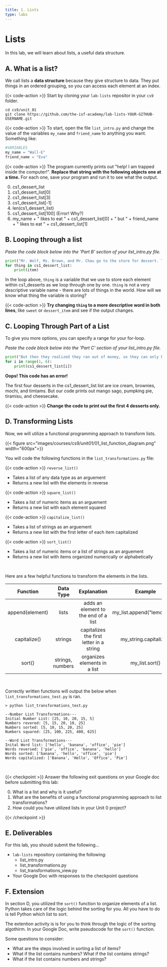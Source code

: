 ```yaml
---
title: 1. Lists
type: labs
---
```


# Lists
In this lab, we will learn about lists, a useful data structure. 

## A. What is a list?

We call lists a **data structure** because they give structure to data. They put things in an ordered grouping, so you can access each element at an index. 


{{< code-action >}} Start by cloning your `lab-lists` repositor in your `cs9` folder. 
```shell
cd cs9/unit_01
git clone https://github.com/the-isf-academy/lab-lists-YOUR-GITHUB-USERNAME.git
```


{{< code-action >}} To start, open the file `list_intro.py` and change the value of the variables `my_name` and `friend_name` to anything you want. Something like:

```python
#VARIABLES
my_name = "Wall-E"
friend_name = "Eva"
```

{{< code-action >}} The program currently prints out "help! I am trapped inside the computer!". **Replace that string with the following objects one at a time.** For each one, save your program and run it to see what the output.

0. cs1_dessert_list
0. cs1_dessert_list[0]
0. cs1_dessert_list[3]
0. cs1_dessert_list[-1]
0. len(cs1_dessert_list)
0. cs1_dessert_list[100] (Error! Why?)
0. my_name + " likes to eat " + cs1_dessert_list[0] + " but " + friend_name + " likes to eat " + cs1_dessert_list[1]


## B. Looping through a list

*Paste the code block below into the 'Part B' section of your list_intro.py file.*

```python
print("Mr. Wolf, Ms. Brown, and Mr. Chau go to the store for dessert. They decide to buy...")
for thing in cs1_dessert_list:
    print(item)
```

In the loop above, `thing` is a variable that we use to store each element within cs1_desserts as we loop through one by one. `thing` is not a very descriptive variable name - there are lots of things in the world. How will we know what thing the variable is storing?

{{< code-action >}} **Try changing `thing` to a more descriptive word in both lines**, like `sweet` or `dessert_item` and see if the output changes.


## C. Looping Through Part of a List 
To give you more options, you can specify a range for your for-loop.

*Paste the code block below into the 'Part C' section of your list_intro.py file.*


```python
print("But then they realized they ran out of money, so they can only buy 4 desserts. They decide to buy...")
for i in range(1, 6):
    print(cs1_dessert_list[i])
```

**Oops! This code has an error!**

The first four desserts in the cs1_dessert_list list are ice cream, brownies, mochi, and timtams.
But our code prints out mango sago, pumpking pie, tiramisu, and cheesecake. 

{{< code-action >}} **Change the code to print out the first 4 desserts only.**



## D. Transforming Lists 

Now, we will utilize a functional programming approach to transform lists. 

{{< figure src="images/courses/cs9/unit01/01_list_function_diagram.png" width="600px">}}


You will code the following functions in the `list_transformations.py` file:

{{< code-action >}} `reverse_list()` 
- Takes a list of any data type as an arguement 
- Returns a new list with the elements in reverse

{{< code-action >}} `square_list()` 
- Takes a list of numeric items as an arguement
- Returns a new list with each element squared

{{< code-action >}} `capitalize_list()` 
- Takes a list of strings as an arguement
- Returns a new list with the first letter of each item capitalized

{{< code-action >}} `sort_list()` 
- Takes a list of numeric items or a list of strings as an arguement
- Returns a new list with items organized numerically or alphabetically 

<br>

Here are a few helpful functions to transform the elements in the lists. 

| Function  | Data Type  | Explanation  |  Example |
|:-:|:-:|:-:|:-:|
| append(element)  | lists  | adds an element to the end of a list  |  my_list.append("lemonade") |
| capitalize()  | strings  | capitalizes the first letter in a string | my_string.capitalize()  |
| sort()  | strings, numbers  | organizes elements in a list | my_list.sort()  |

<br>

Correctly written functions will output the below when `list_transformations_test.py` is ran.

```shell 
> python list_transformations_test.py

--Number List Transformations---
Initial Number List: [25, 10, 20, 15, 5]
Numbers revered: [5, 15, 20, 10, 25]
Numbers sorted: [5, 10, 15, 20, 25]
Numbers squared: [25, 100, 225, 400, 625] 

--Word List Transformations---
Inital Word list: ['hello', 'banana', 'office', 'pie']
Words reversed: ['pie', 'office', 'banana', 'hello']
Words sorted: ['banana', 'hello', 'office', 'pie']
Words capitalized: ['Banana', 'Hello', 'Office', 'Pie']
```

<br>




{{< checkpoint >}}
Answer the following exit questions on your Google doc before submitting this lab:

0. What is a list and why is it useful? 
0. What are the benefits of using a functional programming approach to list transformations?
0. How could you have utilized lists in your Unit 0 project?


{{< /checkpoint >}}

## E. Deliverables
For this lab, you should submit the following...

- `lab-lists` repository containing the following: 
    - list_intro.py
    - list_transformations.py
    - list_transformations_view.py 
- Your Google Doc with responses to the checkpoint questions

## F. Extension
In section D, you utilized the `sort()` function to organize elements of a list. Python takes care of the logic behind the sorting for you. All you have to do is tell Python which list to sort. 

The extention activity is is for you to think through the logic of the sorting algothirm. In your Google Doc, write pseudocode for the `sort()` function. 

Some questions to consider:
- What are the steps involved in sorting a list of items? 
- What if the list contains numbers? What if the list contains strings? 
- What if the list contains numbers and strings? 


